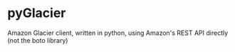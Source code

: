# pyGlacier
Amazon Glacier client, written in python, using Amazon's REST API directly (not the boto library)
